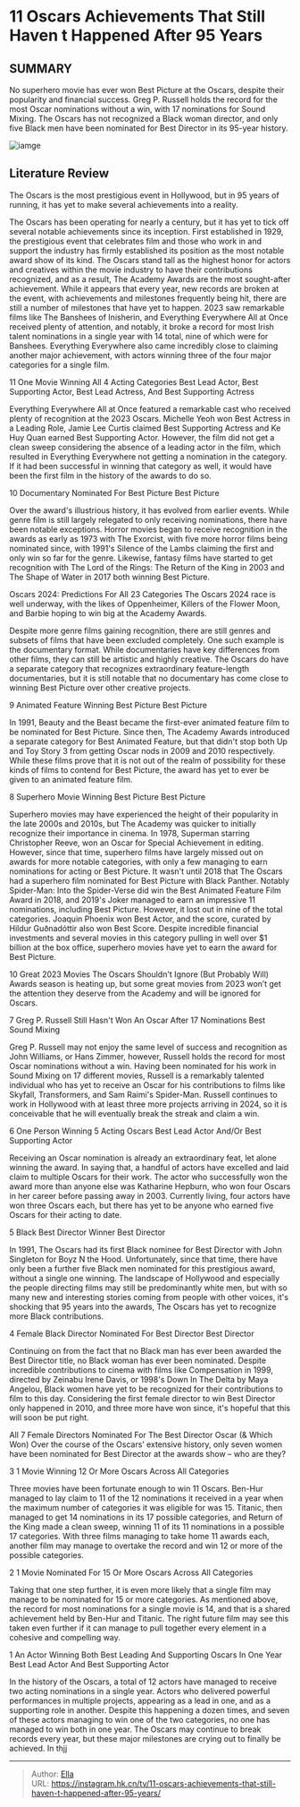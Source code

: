 # 11 Oscars Achievements That Still Haven t Happened After 95 Years


## SUMMARY 


 No superhero movie has ever won Best Picture at the Oscars, despite their popularity and financial success. 
 Greg P. Russell holds the record for the most Oscar nominations without a win, with 17 nominations for Sound Mixing. 
 The Oscars has not recognized a Black woman director, and only five Black men have been nominated for Best Director in its 95-year history. 

![iamge](https://static1.srcdn.com/wordpress/wp-content/uploads/2024/01/ariana-debose-and-ke-huy-quan-with-their-oscar-and-an-acadamy-award.jpg)

## Literature Review

The Oscars is the most prestigious event in Hollywood, but in 95 years of running, it has yet to make several achievements into a reality.





The Oscars has been operating for nearly a century, but it has yet to tick off several notable achievements since its inception. First established in 1929, the prestigious event that celebrates film and those who work in and support the industry has firmly established its position as the most notable award show of its kind. The Oscars stand tall as the highest honor for actors and creatives within the movie industry to have their contributions recognized, and as a result, The Academy Awards are the most sought-after achievement.
While it appears that every year, new records are broken at the event, with achievements and milestones frequently being hit, there are still a number of milestones that have yet to happen. 2023 saw remarkable films like The Banshees of Inisherin, and Everything Everywhere All at Once received plenty of attention, and notably, it broke a record for most Irish talent nominations in a single year with 14 total, nine of which were for Banshees. Everything Everywhere also came incredibly close to claiming another major achievement, with actors winning three of the four major categories for a single film.









 








 11  One Movie Winning All 4 Acting Categories 
Best Lead Actor, Best Supporting Actor, Best Lead Actress, And Best Supporting Actress


 







Everything Everywhere All at Once featured a remarkable cast who received plenty of recognition at the 2023 Oscars. Michelle Yeoh won Best Actress in a Leading Role, Jamie Lee Curtis claimed Best Supporting Actress and Ke Huy Quan earned Best Supporting Actor. However, the film did not get a clean sweep considering the absence of a leading actor in the film, which resulted in Everything Everywhere not getting a nomination in the category. If it had been successful in winning that category as well, it would have been the first film in the history of the awards to do so.





 10  Documentary Nominated For Best Picture 
Best Picture
        

Over the award&#39;s illustrious history, it has evolved from earlier events. While genre film is still largely relegated to only receiving nominations, there have been notable exceptions. Horror movies began to receive recognition in the awards as early as 1973 with The Exorcist, with five more horror films being nominated since, with 1991&#39;s Silence of the Lambs claiming the first and only win so far for the genre. Likewise, fantasy films have started to get recognition with The Lord of the Rings: The Return of the King in 2003 and The Shape of Water in 2017 both winning Best Picture.
            
 
 Oscars 2024: Predictions For All 23 Categories 
The Oscars 2024 race is well underway, with the likes of Oppenheimer, Killers of the Flower Moon, and Barbie hoping to win big at the Academy Awards.



Despite more genre films gaining recognition, there are still genres and subsets of films that have been excluded completely. One such example is the documentary format. While documentaries have key differences from other films, they can still be artistic and highly creative. The Oscars do have a separate category that recognizes extraordinary feature-length documentaries, but it is still notable that no documentary has come close to winning Best Picture over other creative projects.





 9  Animated Feature Winning Best Picture 
Best Picture
        

In 1991, Beauty and the Beast became the first-ever animated feature film to be nominated for Best Picture. Since then, The Academy Awards introduced a separate category for Best Animated Feature, but that didn&#39;t stop both Up and Toy Story 3 from getting Oscar nods in 2009 and 2010 respectively. While these films prove that it is not out of the realm of possibility for these kinds of films to contend for Best Picture, the award has yet to ever be given to an animated feature film.





 8  Superhero Movie Winning Best Picture 
Best Picture


 







Superhero movies may have experienced the height of their popularity in the late 2000s and 2010s, but The Academy was quicker to initially recognize their importance in cinema. In 1978, Superman starring Christopher Reeve, won an Oscar for Special Achievement in editing. However, since that time, superhero films have largely missed out on awards for more notable categories, with only a few managing to earn nominations for acting or Best Picture. It wasn&#39;t until 2018 that The Oscars had a superhero film nominated for Best Picture with Black Panther.
Notably Spider-Man: Into the Spider-Verse did win the Best Animated Feature Film Award in 2018, and 2019&#39;s Joker managed to earn an impressive 11 nominations, including Best Picture. However, it lost out in nine of the total categories. Joaquin Phoenix won Best Actor, and the score, curated by Hildur Guðnadóttir also won Best Score. Despite incredible financial investments and several movies in this category pulling in well over $1 billion at the box office, superhero movies have yet to earn the award for Best Picture.
            
 
 10 Great 2023 Movies The Oscars Shouldn&#39;t Ignore (But Probably Will) 
Awards season is heating up, but some great movies from 2023 won’t get the attention they deserve from the Academy and will be ignored for Oscars.








 7  Greg P. Russell Still Hasn&#39;t Won An Oscar After 17 Nominations 
Best Sound Mixing
        

Greg P. Russell may not enjoy the same level of success and recognition as John Williams, or Hans Zimmer, however, Russell holds the record for most Oscar nominations without a win. Having been nominated for his work in Sound Mixing on 17 different movies, Russell is a remarkably talented individual who has yet to receive an Oscar for his contributions to films like Skyfall, Transformers, and Sam Raimi&#39;s Spider-Man. Russell continues to work in Hollywood with at least three more projects arriving in 2024, so it is conceivable that he will eventually break the streak and claim a win.





 6  One Person Winning 5 Acting Oscars 
Best Lead Actor And/Or Best Supporting Actor
        

Receiving an Oscar nomination is already an extraordinary feat, let alone winning the award. In saying that, a handful of actors have excelled and laid claim to multiple Oscars for their work. The actor who successfully won the award more than anyone else was Katharine Hepburn, who won four Oscars in her career before passing away in 2003. Currently living, four actors have won three Oscars each, but there has yet to be anyone who earned five Oscars for their acting to date.





 5  Black Best Director Winner 
Best Director
        

In 1991, The Oscars had its first Black nominee for Best Director with John Singleton for Boyz N the Hood. Unfortunately, since that time, there have only been a further five Black men nominated for this prestigious award, without a single one winning. The landscape of Hollywood and especially the people directing films may still be predominantly white men, but with so many new and interesting stories coming from people with other voices, it&#39;s shocking that 95 years into the awards, The Oscars has yet to recognize more Black contributions.





 4  Female Black Director Nominated For Best Director 
Best Director
        

Continuing on from the fact that no Black man has ever been awarded the Best Director title, no Black woman has ever been nominated. Despite incredible contributions to cinema with films like Compensation in 1999, directed by Zeinabu Irene Davis, or 1998&#39;s Down In The Delta by Maya Angelou, Black women have yet to be recognized for their contributions to film to this day. Considering the first female director to win Best Director only happened in 2010, and three more have won since, it&#39;s hopeful that this will soon be put right.
            
 
 All 7 Female Directors Nominated For The Best Director Oscar (&amp; Which Won) 
Over the course of the Oscars’ extensive history, only seven women have been nominated for Best Director at the awards show – who are they?








 3  1 Movie Winning 12 Or More Oscars 
Across All Categories


 







Three movies have been fortunate enough to win 11 Oscars. Ben-Hur managed to lay claim to 11 of the 12 nominations it received in a year when the maximum number of categories it was eligible for was 15. Titanic, then managed to get 14 nominations in its 17 possible categories, and Return of the King made a clean sweep, winning 11 of its 11 nominations in a possible 17 categories. With three films managing to take home 11 awards each, another film may manage to overtake the record and win 12 or more of the possible categories.





 2  1 Movie Nominated For 15 Or More Oscars 
Across All Categories
        

Taking that one step further, it is even more likely that a single film may manage to be nominated for 15 or more categories. As mentioned above, the record for most nominations for a single movie is 14, and that is a shared achievement held by Ben-Hur and Titanic. The right future film may see this taken even further if it can manage to pull together every element in a cohesive and compelling way.





 1  An Actor Winning Both Best Leading And Supporting Oscars In One Year 
Best Lead Actor And Best Supporting Actor
        

In the history of the Oscars, a total of 12 actors have managed to receive two acting nominations in a single year. Actors who delivered powerful performances in multiple projects, appearing as a lead in one, and as a supporting role in another. Despite this happening a dozen times, and seven of these actors managing to win one of the two categories, no one has managed to win both in one year. The Oscars may continue to break records every year, but these major milestones are crying out to finally be achieved.
In thjj

---

> Author: [Ella](https://instagram.hk.cn/)  
> URL: https://instagram.hk.cn/tv/11-oscars-achievements-that-still-haven-t-happened-after-95-years/  

